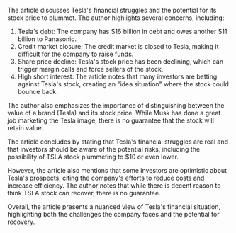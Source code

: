 The article discusses Tesla's financial struggles and the potential for its stock price to plummet. The author highlights several concerns, including:

1. Tesla's debt: The company has $16 billion in debt and owes another $11 billion to Panasonic.
2. Credit market closure: The credit market is closed to Tesla, making it difficult for the company to raise funds.
3. Share price decline: Tesla's stock price has been declining, which can trigger margin calls and force sellers of the stock.
4. High short interest: The article notes that many investors are betting against Tesla's stock, creating an "idea situation" where the stock could bounce back.

The author also emphasizes the importance of distinguishing between the value of a brand (Tesla) and its stock price. While Musk has done a great job marketing the Tesla image, there is no guarantee that the stock will retain value.

The article concludes by stating that Tesla's financial struggles are real and that investors should be aware of the potential risks, including the possibility of TSLA stock plummeting to $10 or even lower.

However, the article also mentions that some investors are optimistic about Tesla's prospects, citing the company's efforts to reduce costs and increase efficiency. The author notes that while there is decent reason to think TSLA stock can recover, there is no guarantee.

Overall, the article presents a nuanced view of Tesla's financial situation, highlighting both the challenges the company faces and the potential for recovery.